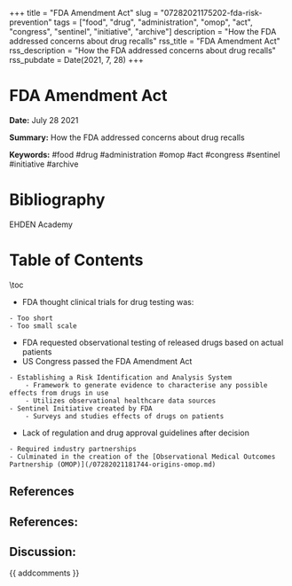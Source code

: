 +++
title = "FDA Amendment Act"
slug = "07282021175202-fda-risk-prevention"
tags = ["food", "drug", "administration", "omop", "act", "congress", "sentinel", "initiative", "archive"]
description = "How the FDA addressed concerns about drug recalls"
rss_title = "FDA Amendment Act"
rss_description = "How the FDA addressed concerns about drug recalls"
rss_pubdate = Date(2021, 7, 28)
+++



FDA Amendment Act
=========

**Date:** July 28 2021

**Summary:** How the FDA addressed concerns about drug recalls

**Keywords:** #food #drug #administration #omop #act #congress #sentinel #initiative #archive

Bibliography
==========

EHDEN Academy

Table of Contents
=========

\toc

  * FDA thought clinical trials for drug testing was:

```
- Too short
- Too small scale
```

  * FDA requested observational testing of released drugs based on actual patients
  * US Congress passed the FDA Amendment Act

```
- Establishing a Risk Identification and Analysis System
	- Framework to generate evidence to characterise any possible effects from drugs in use
	- Utilizes observational healthcare data sources
- Sentinel Initiative created by FDA
	- Surveys and studies effects of drugs on patients
```

  * Lack of regulation and drug approval guidelines after decision

```
- Required industry partnerships 
- Culminated in the creation of the [Observational Medical Outcomes Partnership (OMOP)](/07282021181744-origins-omop.md)
```

## References

## References:
## Discussion: 

{{ addcomments }}
